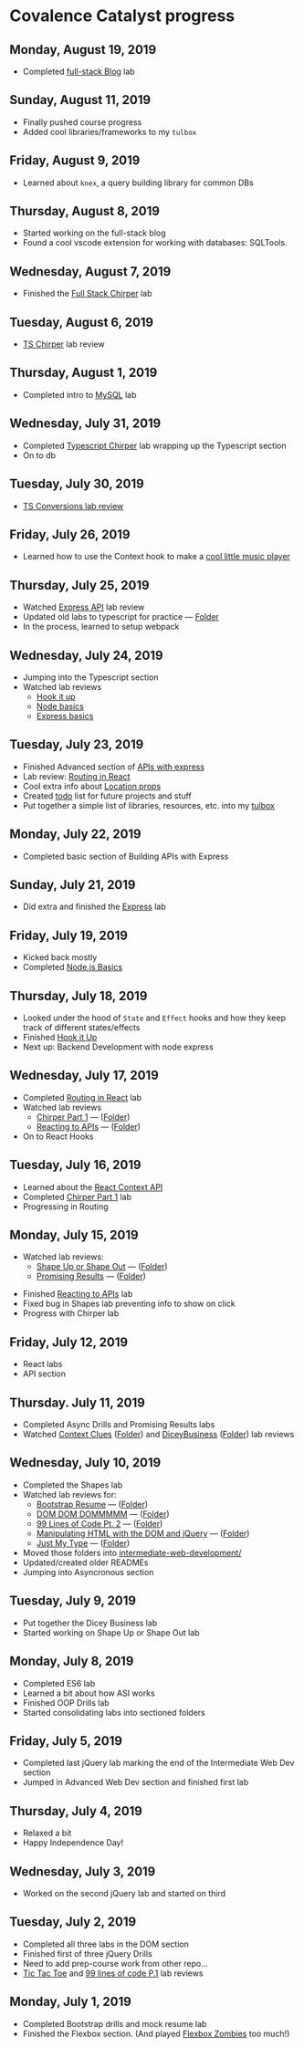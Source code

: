 # Covalence Catalyst progress

Monday, August 19, 2019
---
* Completed [full-stack Blog](https://github.com/nmay231/Catalyst-Course/tree/master/db/full-stack-blog) lab

Sunday, August 11, 2019
---
* Finally pushed course progress
* Added cool libraries/frameworks to my `tulbox`

Friday, August 9, 2019
---
* Learned about `knex`, a query building library for common DBs

Thursday, August 8, 2019
---
* Started working on the full-stack blog
* Found a cool vscode extension for working with databases: SQLTools.

Wednesday, August 7, 2019
---
* Finished the [Full Stack Chirper](https://github.com/nmay231/Catalyst-Course/tree/master/db/full-stack-chirp) lab

Tuesday, August 6, 2019
---
* [TS Chirper](https://www.youtube.com/watch?v=K0KygRdKBk4) lab review

Thursday, August 1, 2019
---
* Completed intro to [MySQL](https://github.com/nmay231/Catalyst-Course/tree/master/db/intro-to-sql) lab

Wednesday, July 31, 2019
---
* Completed [Typescript Chirper](https://github.com/nmay231/Catalyst-Course/tree/master/typescript/that-type-of-chirper) lab wrapping up the Typescript section
* On to db

Tuesday, July 30, 2019
---
* [TS Conversions lab review](https://www.youtube.com/watch?v=uF0cRgB6tUU)

Friday, July 26, 2019
---
* Learned how to use the Context hook to make a [cool little music player](https://www.youtube.com/watch?v=9HUiQsyr6Nc)

Thursday, July 25, 2019
---
* Watched [Express API](https://www.youtube.com/watch?v=yhv28HZClGo) lab review
* Updated old labs to typescript for practice &mdash; [Folder](https://github.com/nmay231/Catalyst-Course/tree/master/typescript/updated-to-typescript)
* In the process, learned to setup webpack

Wednesday, July 24, 2019
---
* Jumping into the Typescript section
* Watched lab reviews
    * [Hook it up](https://www.youtube.com/watch?v=mN_DdVBQS9k)
    * [Node basics](https://www.youtube.com/watch?v=cX4T0zCU-08)
    * [Express basics](https://www.youtube.com/watch?v=G17ZWbhOgHs)


Tuesday, July 23, 2019
---
* Finished Advanced section of [APIs with express](https://github.com/nmay231/Catalyst-Course/tree/master/backend-dev/building-apis-with-express)
* Lab review: [Routing in React](https://www.youtube.com/watch?v=P3GDmM6c23k)
* Cool extra info about [Location props](https://www.youtube.com/watch?v=F_F4mTSJ7zQ)
* Created [todo](todo.md) list for future projects and stuff
* Put together a simple list of libraries, resources, etc. into my [tulbox](tulbox.md)

Monday, July 22, 2019
---
* Completed basic section of Building APIs with Express

Sunday, July 21, 2019
---
* Did extra and finished the [Express](https://github.com/nmay231/Catalyst-Course/tree/master/backend-dev/expressjs) lab

Friday, July 19, 2019
---
* Kicked back mostly
* Completed [Node.js Basics](https://github.com/nmay231/Catalyst-Course/tree/master/backend-dev/node-basics)

Thursday, July 18, 2019
---
* Looked under the hood of `State` and `Effect` hooks and how they keep track of different states/effects
* Finished [Hook it Up](https://github.com/nmay231/Catalyst-Course/tree/master/reactjs/hook-it-up)
* Next up: Backend Development with node express

Wednesday, July 17, 2019
---
* Completed [Routing in React](https://github.com/nmay231/Catalyst-Course/tree/master/reactjs/routing-in-react) lab
* Watched lab reviews
    - [Chirper Part 1](https://www.youtube.com/watch?v=N4wwXCA0ksM) &mdash; ([Folder](https://github.com/nmay231/Catalyst-Course/tree/master/reactjs/chirper-pt1))
    - [Reacting to APIs](https://www.youtube.com/watch?v=erH4GgPqfkM) &mdash; ([Folder](https://github.com/nmay231/Catalyst-Course/tree/master/reactjs/reacting-to-apis))
* On to React Hooks

Tuesday, July 16, 2019
---
* Learned about the [React Context API](https://www.youtube.com/watch?v=dCaLbDMH3dM)
* Completed [Chirper Part 1](https://github.com/nmay231/Catalyst-Course/tree/master/reactjs/chirper-pt1) lab
* Progressing in Routing

Monday, July 15, 2019
---
* Watched lab reviews:
    - [Shape Up or Shape Out](https://www.youtube.com/watch?v=DQcZ6zvhuMg) &mdash; ([Folder](https://github.com/nmay231/Catalyst-Course/tree/master/advanced-web-development/shape-up-or-shape-out))
    - [Promising Results](https://www.youtube.com/watch?v=twmZjHQdHF8) &mdash; ([Folder](https://github.com/nmay231/Catalyst-Course/tree/master/advanced-web-development/promising-results))
<!--    - [Reacting to React](https://www.youtube.com/watch?v=x1vmsImawIg) (Unfortunately, using an old version) -->
* Finished [Reacting to APIs](https://github.com/nmay231/Catalyst-Course/tree/master/reactjs/reacting-to-apis) lab
* Fixed bug in Shapes lab preventing info to show on click
* Progress with Chirper lab

Friday, July 12, 2019
---
* React labs
* API section

Thursday. July 11, 2019
---
* Completed Async Drills and Promising Results labs
* Watched [Context Clues](https://www.youtube.com/watch?v=rmGuJrlJWOo) ([Folder](https://github.com/nmay231/Catalyst-Course/tree/master/advanced-web-development/context-clues)) and [DiceyBusiness](https://www.youtube.com/watch?v=PWMtI6YHS1k) ([Folder](https://github.com/nmay231/Catalyst-Course/tree/master/advanced-web-development/dicey-business)) lab reviews

Wednesday, July 10, 2019
---
* Completed the Shapes lab
* Watched lab reviews for: 
  - [Bootstrap Resume](https://www.youtube.com/watch?v=Vqv1tuk5au4) &mdash; ([Folder](https://github.com/nmay231/Catalyst-Course/tree/master/intermediate-web-development/bootstrap-resume/))
  - [DOM DOM DOMMMMM](https://www.youtube.com/watch?v=TaDdHJLYhTY) &mdash; ([Folder](https://github.com/nmay231/Catalyst-Course/tree/master/intermediate-web-development/dom-dom-dommmmmmm))
  - [99 Lines of Code Pt. 2](https://www.youtube.com/watch?v=I7f-K0SnrSg) &mdash; ([Folder](https://github.com/nmay231/Catalyst-Course/tree/master/intermediate-web-development/ninety-nine-lines-of-code-part-2))
  - [Manipulating HTML with the DOM and jQuery](https://www.youtube.com/watch?v=YKceis--BBA) &mdash; ([Folder](https://github.com/nmay231/Catalyst-Course/tree/master/intermediate-web-development/manipulating-html))
  - [Just My Type](https://www.youtube.com/watch?v=j_9j1FK6tWI) &mdash; ([Folder](https://github.com/nmay231/Catalyst-Course/tree/master/intermediate-web-development/just-my-type))
* Moved those folders into [intermediate-web-development/](https://github.com/nmay231/Catalyst-Course/tree/master/intermediate-web-development/)
* Updated/created older READMEs
* Jumping into Asyncronous section

Tuesday, July 9, 2019
---
* Put together the Dicey Business lab
* Started working on Shape Up or Shape Out lab

Monday, July 8, 2019
---
* Completed ES6 lab
* Learned a bit about how ASI works
* Finished OOP Drills lab
* Started consolidating labs into sectioned folders

Friday, July 5, 2019
---
* Completed last jQuery lab marking the end of the Intermediate Web Dev section
* Jumped in Advanced Web Dev section and finished first lab

Thursday, July 4, 2019
---
* Relaxed a bit
* Happy Independence Day!

Wednesday, July 3, 2019
---
* Worked on the second jQuery lab and started on third

Tuesday, July 2, 2019
---
* Completed all three labs in the DOM section
* Finished first of three jQuery Drills
* Need to add prep-course work from other repo...
* [Tic Tac Toe](https://youtu.be/qUolFOAlWiU) and [99 lines of code P.1](https://youtu.be/BC1OqWlxScw) lab reviews

Monday, July 1, 2019
---
* Completed Bootstrap drills and mock resume lab
* Finished the Flexbox section. (And played [Flexbox Zombies](https://mastery.games/p/flexbox-zombies) too much!)
